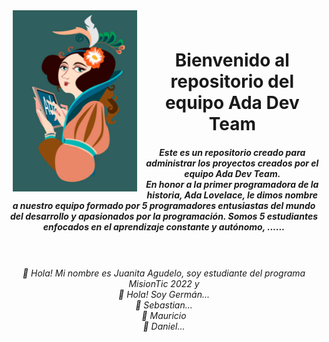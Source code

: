 <p><img height="290px" src="https://github.com/JuanitaAgudelo/My_repositorio/blob/main/ada_lovelace_flat_design.jpg" align="left" hspace="10px" vspace="10px"></p>
<br>
<br>
<center> <h1> <b> Bienvenido al repositorio del equipo Ada Dev Team </b> </h1>
<h5> Este es un repositorio creado para administrar los proyectos creados por el equipo Ada Dev Team.
  <br>
En honor a la primer programadora de la historia, Ada Lovelace, le dimos nombre a nuestro equipo formado por 5 programadores entusiastas del mundo del desarrollo y apasionados por la programación. Somos 5 estudiantes enfocados en el aprendizaje constante y autónomo, ......  
  <br>
  </h5> </center>
<br>
<br>
<center> <i>👋 Hola! Mi nombre es Juanita Agudelo, soy estudiante del programa MisionTic 2022 y 
<br> 👋 Hola! Soy Germán...
<br> 👋 Sebastian...
<br> 👋 Mauricio
<br> 👋 Daniel...
  
</i> </center>

